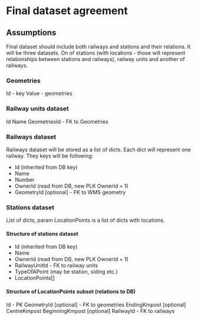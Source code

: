 # Final dataset agreement
## Assumptions
Final dataset should include both railways and stations and their relations. It will be three datasets. On of stations (with locations - those will represent relationships between stations and railways), railway units and another of railways.
### Geometries
Id - key
Value - geometries
### Railway units dataset
Id
Name
GeometriesId - FK to Geometries
### Railways dataset
Railways dataset will be stored as a list of dicts. Each dict will represent one railway. They keys will be following:
+ Id (inherited from DB key)
+ Name
+ Number
+ OwnerId (read from DB, new PLK OwnerId = 1)
+ GeometryId [optional] - FK to WMS geometry
### Stations dataset
List of dicts, param LocationPoints is a list of dicts with locations.
#### Structure of stations dataset
+ Id (inherited from DB key)
+ Name
+ OwnerId (read from DB, new PLK OwnerId = 1)
+ RailwayUnitId - FK to railway units
+ TypeOfAPoint (may be station, siding etc.)
+ LocationPoints[]
#### Structure of LocationPoints subset (relations to DB)
Id - PK
GeometryId [optional] - FK to geometries
EndingKmpost [optional] 
CentreKmpost
BeginningKmpost [optional] 
RailwayId - FK to railways
